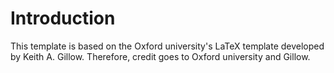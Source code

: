 # Introduction

This template is based on the Oxford university's LaTeX template developed by Keith A. Gillow. Therefore, credit goes to Oxford university and Gillow.


